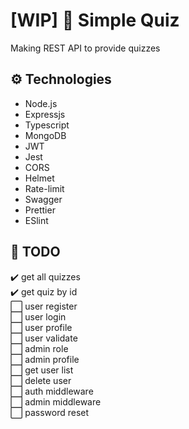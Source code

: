 # [WIP] 🚧 Simple Quiz
Making REST API to provide quizzes

## ⚙️ Technologies
- Node.js
- Expressjs
- Typescript
- MongoDB
- JWT
- Jest
- CORS
- Helmet
- Rate-limit
- Swagger
- Prettier
- ESlint

## 📑 TODO
✔️ get all quizzes  
✔️ get quiz by id  
⬜ user register  
⬜ user login  
⬜ user profile  
⬜ user validate  
⬜ admin role  
⬜ admin profile  
⬜ get user list  
⬜ delete user  
⬜ auth middleware  
⬜ admin middleware  
⬜ password reset  
